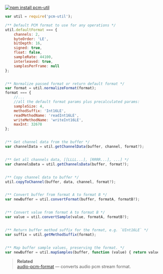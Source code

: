 [![npm install pcm-util](https://nodei.co/npm/pcm-util.png?mini=true)](https://npmjs.org/package/pcm-util/)


```js
var util = require('pcm-util');

/** Default PCM format to use for any operations */
util.defaultFormat === {
	channels: 2,
	byteOrder: 'LE',
	bitDepth: 16,
	signed: true,
	float: false,
	sampleRate: 44100,
	interleaved: true,
	samplesPerFrame: null
};


/** Normalize passed format or return default format */
var format = util.normalizeFormat(format);
format === {
	//...
	//all the default format params plus precalculated params:
	sampleSize: 4,
	methodSuffix: 'Int16LE',
	readMethodName: 'readInt16LE',
	writeMethodName: 'writeInt16LE',
	maxInt: 32678
};


/** Get channel data from the buffer */
var channelData = util.getChannelData(buffer, channel, format?);


/** Get all channels data, [[LLLL...], [RRRR...], ...] */
var channelsData = util.getChannelsData(buffer, format?);


/** Copy channel data to buffer */
util.copyToChannel(buffer, data, channel, format?);


/** Convert buffer from format A to format B */
var newBuffer = util.convertFormat(buffer, formatA, formatB?);


/** Convert value from format A to format B */
var value = util.convertSample(value, formatA, formatB?);


/** Return buffer method suffix for the format, e.g. `UInt16LE` */
var suffix = util.getMethodSuffix(format);


/** Map buffer sample values, preserving the format. */
var newBuffer = util.mapSamples(buffer, function (value) { return value/2 }, format?);
```

> **Related**<br/>
> [audio-pcm-format](https://npmjs.org/package/audio-pcm-format) — converts audio pcm stream format.